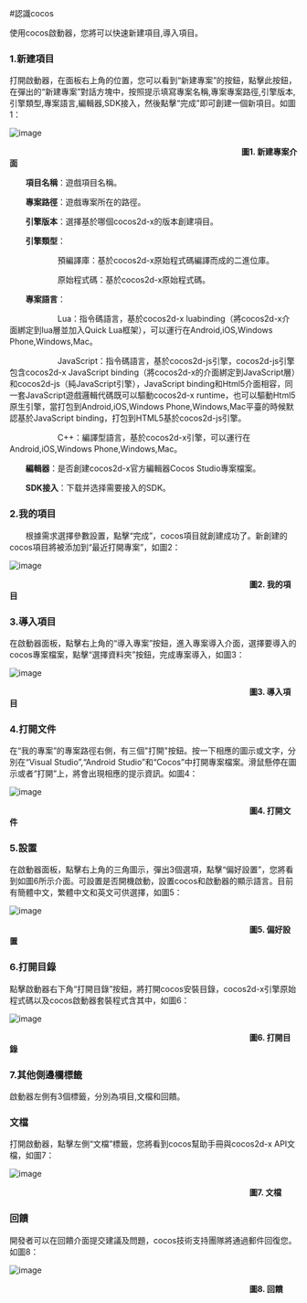 #認識cocos

使用cocos啟動器，您將可以快速新建項目,導入項目。

### 1.新建項目 ###

打開啟動器，在面板右上角的位置，您可以看到“新建專案”的按鈕，點擊此按鈕，在彈出的“新建專案”對話方塊中，按照提示填寫專案名稱,專案專案路徑,引擎版本,引擎類型,專案語言,編輯器,SDK接入，然後點擊“完成”即可創建一個新項目。如圖1：

![image](res_tw/image0001.png)

&emsp;&emsp;&emsp;&emsp;&emsp;&emsp;&emsp;&emsp;&emsp;&emsp;&emsp;&emsp;&emsp;&emsp;&emsp;&emsp;&emsp;&emsp;&emsp;&emsp;&emsp;&emsp;&emsp;&emsp;&emsp;&emsp;&emsp;&emsp;&emsp;**圖1. 新建專案介面**

&emsp;&emsp;**項目名稱**：遊戲項目名稱。

&emsp;&emsp;**專案路徑**：遊戲專案所在的路徑。

&emsp;&emsp;**引擎版本**：選擇基於哪個cocos2d-x的版本創建項目。

&emsp;&emsp;**引擎類型**：
         
&emsp;&emsp;&emsp;&emsp;&emsp;&emsp;預編譯庫：基於cocos2d-x原始程式碼編譯而成的二進位庫。

&emsp;&emsp;&emsp;&emsp;&emsp;&emsp;原始程式碼：基於cocos2d-x原始程式碼。

&emsp;&emsp;**專案語言**：

&emsp;&emsp;&emsp;&emsp;&emsp;&emsp;Lua：指令碼語言，基於cocos2d-x luabinding（將cocos2d-x介面綁定到lua層並加入Quick Lua框架），可以運行在Android,iOS,Windows Phone,Windows,Mac。

&emsp;&emsp;&emsp;&emsp;&emsp;&emsp;JavaScript：指令碼語言，基於cocos2d-js引擎，cocos2d-js引擎包含cocos2d-x JavaScript binding（將cocos2d-x的介面綁定到JavaScript層）和cocos2d-js（純JavaScript引擎），JavaScript binding和Html5介面相容，同一套JavaScript遊戲邏輯代碼既可以驅動cocos2d-x runtime，也可以驅動Html5原生引擎，當打包到Android,iOS,Windows Phone,Windows,Mac平臺的時候默認基於JavaScript binding，打包到HTML5基於cocos2d-js引擎。

&emsp;&emsp;&emsp;&emsp;&emsp;&emsp;C++：編譯型語言，基於cocos2d-x引擎，可以運行在Android,iOS,Windows Phone,Windows,Mac。

&emsp;&emsp;**編輯器**：是否創建cocos2d-x官方編輯器Cocos Studio專案檔案。

&emsp;&emsp;**SDK接入**：下载并选择需要接入的SDK。

### 2.我的項目 ###

&emsp;&emsp;根據需求選擇參數設置，點擊“完成”，cocos項目就創建成功了。新創建的cocos項目將被添加到“最近打開專案”，如圖2：

![image](res_tw/image0002.png)

&emsp;&emsp;&emsp;&emsp;&emsp;&emsp;&emsp;&emsp;&emsp;&emsp;&emsp;&emsp;&emsp;&emsp;&emsp;&emsp;&emsp;&emsp;&emsp;&emsp;&emsp;&emsp;&emsp;&emsp;&emsp;&emsp;&emsp;&emsp;&emsp;&emsp;**圖2. 我的項目** 

### 3.導入項目 ###

在啟動器面板，點擊右上角的“導入專案”按鈕，進入專案導入介面，選擇要導入的cocos專案檔案，點擊“選擇資料夾”按鈕，完成專案導入，如圖3：
    
![image](res_tw/image0008.png)

&emsp;&emsp;&emsp;&emsp;&emsp;&emsp;&emsp;&emsp;&emsp;&emsp;&emsp;&emsp;&emsp;&emsp;&emsp;&emsp;&emsp;&emsp;&emsp;&emsp;&emsp;&emsp;&emsp;&emsp;&emsp;&emsp;&emsp;&emsp;&emsp;&emsp;**圖3. 導入項目** 

### 4.打開文件 ###
在“我的專案”的專案路徑右側，有三個"打開"按鈕。按一下相應的圖示或文字，分別在“Visual Studio”,“Android Studio”和“Cocos”中打開專案檔案。滑鼠懸停在圖示或者“打開”上，將會出現相應的提示資訊。如圖4：

![image](res_tw/image0010.png)

&emsp;&emsp;&emsp;&emsp;&emsp;&emsp;&emsp;&emsp;&emsp;&emsp;&emsp;&emsp;&emsp;&emsp;&emsp;&emsp;&emsp;&emsp;&emsp;&emsp;&emsp;&emsp;&emsp;&emsp;&emsp;&emsp;&emsp;&emsp;&emsp;&emsp;**圖4. 打開文件** 

### 5.設置 ###
在啟動器面板，點擊右上角的三角圖示，彈出3個選項，點擊“偏好設置”，您將看到如圖6所示介面。可設置是否開機啟動，設置cocos和啟動器的顯示語言。目前有簡體中文，繁體中文和英文可供選擇，如圖5：

![image](res_tw/image0011.png)

&emsp;&emsp;&emsp;&emsp;&emsp;&emsp;&emsp;&emsp;&emsp;&emsp;&emsp;&emsp;&emsp;&emsp;&emsp;&emsp;&emsp;&emsp;&emsp;&emsp;&emsp;&emsp;&emsp;&emsp;&emsp;&emsp;&emsp;&emsp;&emsp;&emsp;**圖5. 偏好設置** 

### 6.打開目錄 ###

點擊啟動器右下角“打開目錄”按鈕，將打開cocos安裝目錄，cocos2d-x引擎原始程式碼以及cocos啟動器套裝程式含其中，如圖6：

![image](res_tw/image0012.png)

&emsp;&emsp;&emsp;&emsp;&emsp;&emsp;&emsp;&emsp;&emsp;&emsp;&emsp;&emsp;&emsp;&emsp;&emsp;&emsp;&emsp;&emsp;&emsp;&emsp;&emsp;&emsp;&emsp;&emsp;&emsp;&emsp;&emsp;&emsp;&emsp;&emsp;**圖6. 打開目錄** 

### 7.其他側邊欄標籤 ###

啟動器左側有3個標籤，分別為項目,文檔和回饋。

### 文檔 ###

打開啟動器，點擊左側“文檔”標籤，您將看到cocos幫助手冊與cocos2d-x API文檔，如圖7：

![image](res_tw/image0013.png)

&emsp;&emsp;&emsp;&emsp;&emsp;&emsp;&emsp;&emsp;&emsp;&emsp;&emsp;&emsp;&emsp;&emsp;&emsp;&emsp;&emsp;&emsp;&emsp;&emsp;&emsp;&emsp;&emsp;&emsp;&emsp;&emsp;&emsp;&emsp;&emsp;&emsp;**圖7. 文檔** 

### 回饋 ###

開發者可以在回饋介面提交建議及問題，cocos技術支持團隊將通過郵件回復您。如圖8：

![image](res_tw/image0017.png)

&emsp;&emsp;&emsp;&emsp;&emsp;&emsp;&emsp;&emsp;&emsp;&emsp;&emsp;&emsp;&emsp;&emsp;&emsp;&emsp;&emsp;&emsp;&emsp;&emsp;&emsp;&emsp;&emsp;&emsp;&emsp;&emsp;&emsp;&emsp;&emsp;&emsp;**圖8. 回饋**

